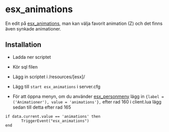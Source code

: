 # esx_animations
En edit på [esx_animations](https://github.com/ESX-Org/esx_animations), man kan välja favorit animation (Z) och det finns även synkade animationer. 

## Installation

 - Ladda ner scriptet
 
 - Kör sql filen
 
 - Lägg in scriptet i /resources/[esx]/
 
 - Lägg till ```start esx_animations``` i server.cfg
 
 - För att öppna menyn, om du använder [esx_personmeny](https://github.com/xBlueSI/esx_personmeny/) lägg in ```{label = ('Animationer'), value = 'animations'},``` efter rad 160 i client.lua lägg sedan till detta efter rad 165
 ```
 if data.current.value == 'animations' then
      	TriggerEvent("esx_animations")
end
